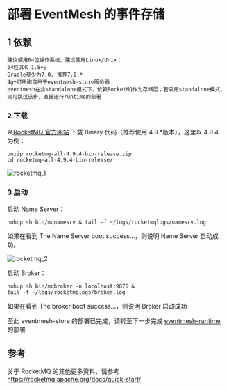 # 部署 EventMesh 的事件存储

## 1 依赖

```
建议使用64位操作系统，建议使用Linux/Unix；
64位JDK 1.8+;
Gradle至少为7.0, 推荐7.0.*
4g+可用磁盘用于eventmesh-store服务器
eventmesh在非standalone模式下，依赖RocketMQ作为存储层；若采用standalone模式，则可跳过该步，直接进行runtime的部署
```

### 2 下载

从[RocketMQ 官方网站](https://rocketmq.apache.org/download/) 下载 Binary 代码（推荐使用 4.9.*版本），这里以 4.9.4 为例：

```
unzip rocketmq-all-4.9.4-bin-release.zip
cd rocketmq-all-4.9.4-bin-release/
```

![rocketmq_1](/images/install/rocketmq_1.png)

### 3 启动

启动 Name Server：

```
nohup sh bin/mqnamesrv & tail -f ~/logs/rocketmqlogs/namesrv.log
```

如果在看到 The Name Server boot success...，则说明 Name Server 启动成功。

![rocketmq_2](/images/install/rocketmq_2.png)

启动 Broker：

```
nohup sh bin/mqbroker -n localhost:9876 &
tail -f ~/logs/rocketmqlogs/broker.log
```

如果在看到 The broker boot success...，则说明 Broker 启动成功

至此 eventmesh-store 的部署已完成，请转至下一步完成 [eventmesh-runtime](https://github.com/apache/incubator-eventmesh/blob/master/docs/zh/instruction/03-runtime.md) 的部署


## 参考
关于 RocketMQ 的其他更多资料，请参考 <https://rocketmq.apache.org/docs/quick-start/>
